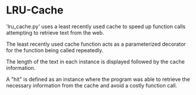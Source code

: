 # LRU-Cache

'lru_cache.py' uses a least recently used cache to speed up function calls attempting to retrieve text from the web.  

The least recently used cache function acts as a parameterized decorator for the function being called repeatedly.  

The length of the text in each instance is displayed followed by the cache information.

A "hit" is defined as an instance where the program was able to retrieve the necessary information from the cache and avoid a costly function call.
